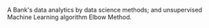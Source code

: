 A Bank's data analytics by data science methods; and unsupervised Machine Learning algorithm Elbow Method.
